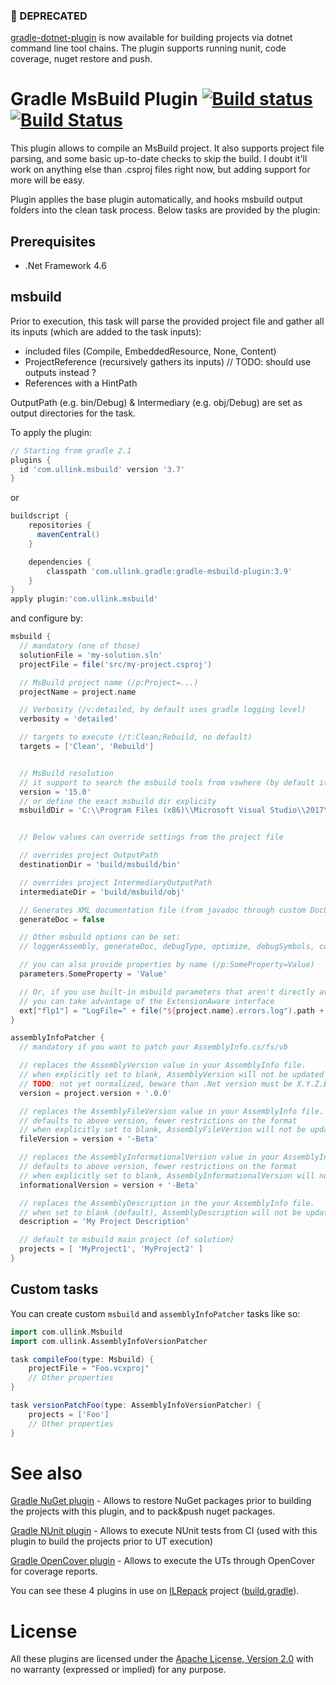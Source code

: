### 📢 DEPRECATED
[gradle-dotnet-plugin](https://github.com/Itiviti/gradle-dotnet-plugin) is now available for building projects via dotnet command line tool chains. The plugin supports running nunit, code coverage, nuget restore and push. 

# Gradle MsBuild Plugin [![Build status](https://ci.appveyor.com/api/projects/status/dx29ov4txa120okx/branch/master?svg=true)](https://ci.appveyor.com/project/gluck/gradle-msbuild-plugin/branch/master) [![Build Status](https://travis-ci.org/Itiviti/gradle-msbuild-plugin.svg?branch=master)](https://travis-ci.org/Itiviti/gradle-msbuild-plugin)

This plugin allows to compile an MsBuild project.
It also supports project file parsing, and some basic up-to-date checks to skip the build.
I doubt it'll work on anything else than .csproj files right now, but adding support for more will be easy.

Plugin applies the base plugin automatically, and hooks msbuild output folders into the clean task process.
Below tasks are provided by the plugin:

## Prerequisites
* .Net Framework 4.6

## msbuild

Prior to execution, this task will parse the provided project file and gather all its inputs (which are added to the task inputs):
- included files (Compile, EmbeddedResource, None, Content)
- ProjectReference (recursively gathers its inputs) // TODO: should use outputs instead ?
- References with a HintPath

OutputPath (e.g. bin/Debug) & Intermediary (e.g. obj/Debug) are set as output directories for the task.

To apply the plugin:

```groovy
// Starting from gradle 2.1
plugins {
  id 'com.ullink.msbuild' version '3.7'
}
```

or
```groovy
buildscript {
    repositories {
      mavenCentral()
    }

    dependencies {
        classpath 'com.ullink.gradle:gradle-msbuild-plugin:3.9'
    }
}
apply plugin:'com.ullink.msbuild'
```

and configure by:

```groovy
msbuild {
  // mandatory (one of those)
  solutionFile = 'my-solution.sln'
  projectFile = file('src/my-project.csproj')

  // MsBuild project name (/p:Project=...)
  projectName = project.name

  // Verbosity (/v:detailed, by default uses gradle logging level)
  verbosity = 'detailed'

  // targets to execute (/t:Clean;Rebuild, no default)
  targets = ['Clean', 'Rebuild']


  // MsBuild resolution
  // it support to search the msbuild tools from vswhere (by default it searches the latest)
  version = '15.0'
  // or define the exact msbuild dir explicity
  msbuildDir = 'C:\\Program Files (x86)\\Microsoft Visual Studio\\2017\\BuildTools\\MSBuild\\15.0\\bin'


  // Below values can override settings from the project file

  // overrides project OutputPath
  destinationDir = 'build/msbuild/bin'

  // overrides project IntermediaryOutputPath
  intermediateDir = 'build/msbuild/obj'

  // Generates XML documentation file (from javadoc through custom DocLet)
  generateDoc = false

  // Other msbuild options can be set:
  // loggerAssembly, generateDoc, debugType, optimize, debugSymbols, configuration, platform, defineConstants ...

  // you can also provide properties by name (/p:SomeProperty=Value)
  parameters.SomeProperty = 'Value'

  // Or, if you use built-in msbuild parameters that aren't directly available here,
  // you can take advantage of the ExtensionAware interface
  ext["flp1"] = "LogFile=" + file("${project.name}.errors.log").path + ";ErrorsOnly;Verbosity=diag"
}

assemblyInfoPatcher {
  // mandatory if you want to patch your AssemblyInfo.cs/fs/vb

  // replaces the AssemblyVersion value in your AssemblyInfo file.
  // when explicitly set to blank, AssemblyVersion will not be updated and will keep the existing value in your AssemblyInfo file
  // TODO: not yet normalized, beware than .Net version must be X.Y.Z.B format, with Z/B optionals
  version = project.version + '.0.0'

  // replaces the AssemblyFileVersion value in your AssemblyInfo file.
  // defaults to above version, fewer restrictions on the format
  // when explicitly set to blank, AssemblyFileVersion will not be updated and will keep the existing value in your AssemblyInfo file
  fileVersion = version + '-Beta'

  // replaces the AssemblyInformationalVersion value in your AssemblyInfo file.
  // defaults to above version, fewer restrictions on the format
  // when explicitly set to blank, AssemblyInformationalVersion will not be updated and will keep the existing value in your AssemblyInfo file
  informationalVersion = version + '-Beta'

  // replaces the AssemblyDescription in the your AssemblyInfo file.
  // when set to blank (default), AssemblyDescription will not be updated and will keep the existing value in your AssemblyInfo file
  description = 'My Project Description'

  // default to msbuild main project (of solution)
  projects = [ 'MyProject1', 'MyProject2' ]
}
```

## Custom tasks

You can create custom `msbuild` and `assemblyInfoPatcher` tasks like so:

```groovy
import com.ullink.Msbuild
import com.ullink.AssemblyInfoVersionPatcher

task compileFoo(type: Msbuild) {
    projectFile = "Foo.vcxproj"
    // Other properties
}

task versionPatchFoo(type: AssemblyInfoVersionPatcher) {
    projects = ['Foo']
    // Other properties
}
```

# See also

[Gradle NuGet plugin](https://github.com/Ullink/gradle-nuget-plugin) - Allows to restore NuGet packages prior to building the projects with this plugin, and to pack&push nuget packages.

[Gradle NUnit plugin](https://github.com/Ullink/gradle-nunit-plugin) - Allows to execute NUnit tests from CI (used with this plugin to build the projects prior to UT execution)

[Gradle OpenCover plugin](https://github.com/Ullink/gradle-opencover-plugin) - Allows to execute the UTs through OpenCover for coverage reports.

You can see these 4 plugins in use on [ILRepack](https://github.com/gluck/il-repack) project ([build.gradle](https://github.com/gluck/il-repack/blob/master/build.gradle)).

# License

All these plugins are licensed under the [Apache License, Version 2.0](http://www.apache.org/licenses/LICENSE-2.0.html) with no warranty (expressed or implied) for any purpose.
